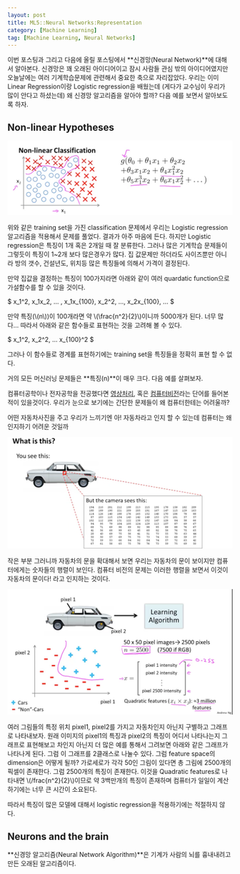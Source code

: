 ```yaml
---
layout: post
title: ML5::Neural Networks:Representation
category: [Machine Learning]
tag: [Machine Learning, Neural Networks]
---
```


이번 포스팅과 그리고 다음에 올릴 포스팅에서 **신경망(Neural Network)**에 대해서 알아본다. 신경망은 꽤 오래된 아이디어이고 잠시 사람들 관심 밖의 아이디어였지만 오늘날에는 여러 기계학습문제에 관련해서 중요한 축으로 자리잡았다. 우리는 이미 Linear Regression이랑 Logistic regression을 배웠는데 (게다가 교수님이 우리가 많이 안다고 하셨는데) 왜 신경망 알고리즘을 알아야 할까? 다음 예를 보면서 알아보도록 하자.

## Non-linear Hypotheses


![예1](/assets/posts/MachineLearning/ml5-0.png)

위와 같은 training set을 가진 classification 문제에서 우리는 Logistic regression알고리즘을 적용해서 문제를 풀었다. 결과가 아주 마음에 든다. 하지만 Logistic regression은 특징이 1개 혹은 2개일 때 잘 분류한다. 그러나 많은 기계학습 문제들이 그렇듯이 특징이 1~2개 보다 많은경우가 많다. 집 값문제만 하더라도 사이즈뿐만 아니라 방의 갯수, 건설년도, 위치등 많은 특징들에 의해서 가격이 결정된다.

만약 집값을 결정하는 특징이 100가지라면 아래와 같이 여러 quardatic function으로 가설함수를 할 수 있을 것이다.

<div>
$
x_1^2, x_1x_2, ... , x_1x_{100}, x_2^2, ..., x_2x_{100}, ...
$
</div>

만약 특징(\\(n\\))이 100개라면 약 \\(\frac{n^2}{2}\\)이니까 5000개가 된다. 너무 많다... 따라서 아래와 같은 함수들로 표현하는 것을 고려해 볼 수 있다.

<div>
$
x_1^2, x_2^2, ... x_{100}^2
$
</div>

그러나 이 함수들로 경계를 표현하기에는 training set을 특징들을 정확히 표현 할 수 없다.

거의 모든 머신러닝 문제들은 **특징(n)**이 매우 크다. 다음 예를 살펴보자.

컴퓨터공학이나 전자공학을 전공했다면 [영상처리](https://ko.wikipedia.org/wiki/%EC%98%81%EC%83%81_%EC%B2%98%EB%A6%AC), 혹은 [컴퓨터비전](http://terms.naver.com/entry.nhn?docId=818632&cid=50376&categoryId=50376)라는 단어를 들어본적이 있을것이다. 우리가 눈으로 보기에는 간단한 문제들이 왜 컴퓨터한테는 어려울까?

어떤 자동차사진을 주고 우리가 느끼기엔 아! 자동차라고 인지 할 수 있는데 컴퓨터는 왜 인지하기 어려운 것일까

![예1](/assets/posts/MachineLearning/ml5-1.png)

작은 부분 그러니까 자동차의 문을 확대해서 보면 우리는 자동차의 문이 보이지만 컴퓨터에게는 숫자들의 행렬이 보인다. 컴퓨터 비전의 문제는 이러한 행렬을 보면서 이것이 자동차의 문이다! 라고 인지하는 것이다.

![예1](/assets/posts/MachineLearning/ml5-2.png)

여러 그림들의 특정 위치 pixel1, pixel2를 가지고 자동차인지 아닌지 구별하고 그래프로 나타내보자. 원래 이미지의 pixel1의 특징과 pixel2의 특징이 어디서 나타나는지 그래프로 표현해보고 차인지 아닌지 더 많은 예를 통해서 그려보면 아래와 같은 그래프가 나타나게 된다. 그럼 이 그래프를 2클래스로 나눌수 있다. 그럼 feature space의 dimension은 어떻게 될까? 가로세로가 각각 50인 그림이 있다면 총 그림에 2500개의 픽셀이 존재한다. 그럼 2500개의 특징이 존재한다. 이것을 Quadratic features로 나타내면 \\(/frac{n^2}{2}\\)이므로 약 3백만개의 특징이 존재하며 컴퓨터가 일일이 계산하기에는 너무 큰 시간이 소요된다.

따라서 특징이 많은 모델에 대해서 logistic regression을 적용하기에는 적절하지 않다. 

## Neurons and the brain

**신경망 알고리즘(Neural Network Algorithm)**은 기계가 사람의 뇌를 흉내내려고 만든 오래된 알고리즘이다.


